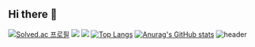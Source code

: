 ## Hi there 👋
[![Solved.ac
프로필](http://mazassumnida.wtf/api/v2/generate_badge?boj=jyp3395)](https://solved.ac/jyp3395)
<a href="https://github.com/seondal"><img src="https://hits.seeyoufarm.com/api/count/incr/badge.svg?url=https%3A%2F%2Fgithub.com%2Fseondal&count_bg=%23000000&title_bg=%23000000&icon=github.svg&icon_color=%23E7E7E7&title=GitHub&edge_flat=false)"/></a>
  <img src="http://mazandi.herokuapp.com/api?handle={jyp3395}&theme=warm"/>
  [![Top Langs](https://github-readme-stats.vercel.app/api/top-langs/?username=jae0000)](https://github.com/jae0000/github-readme-stats)
  [![Anurag's GitHub stats](https://github-readme-stats.vercel.app/api?username=jae0000)](https://github.com/jae0000/github-readme-stats)
  ![header](https://capsule-render.vercel.app/api?type=soft&color=auto&height=60&section=header&text=안녕하세요&fontSize=60)

<!--
**jae0000/jae0000** is a ✨ _special_ ✨ repository because its `README.md` (this file) appears on your GitHub profile.

Here are some ideas to get you started:

- 🔭 I’m currently working on ...
- 🌱 I’m currently learning ...
- 👯 I’m looking to collaborate on ...
- 🤔 I’m looking for help with ...
- 💬 Ask me about ...
- 📫 How to reach me: ...
- 😄 Pronouns: ...
- ⚡ Fun fact: ...
-->
